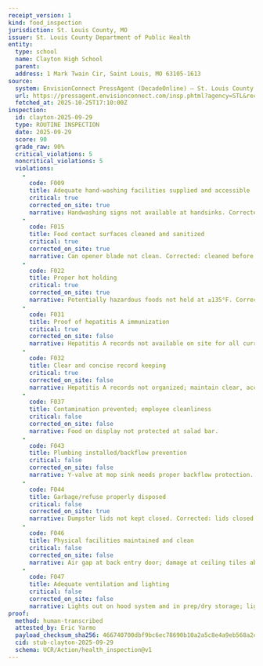 ```yaml
---
receipt_version: 1
kind: food_inspection
jurisdiction: St. Louis County, MO
issuer: St. Louis County Department of Public Health
entity:
  type: school
  name: Clayton High School
  parent:
  address: 1 Mark Twain Cir, Saint Louis, MO 63105-1613
source:
  system: EnvisionConnect PressAgent (DecadeOnline) – St. Louis County
  url: https://pressagent.envisionconnect.com/insp.phtml?agency=STL&record_id=<RECORD_ID_CLAYTON>
  fetched_at: 2025-10-25T17:10:00Z
inspection:
  id: clayton-2025-09-29
  type: ROUTINE INSPECTION
  date: 2025-09-29
  score: 90
  grade_raw: 90%
  critical_violations: 5
  noncritical_violations: 5
  violations:
    -
      code: F009
      title: Adequate hand-washing facilities supplied and accessible
      critical: true
      corrected_on_site: true
      narrative: Handwashing signs not available at handsinks. Corrected: posted sign at prep-line handsink.
    -
      code: F015
      title: Food contact surfaces cleaned and sanitized
      critical: true
      corrected_on_site: true
      narrative: Can opener blade not clean. Corrected: cleaned before next use.
    -
      code: F022
      title: Proper hot holding
      critical: true
      corrected_on_site: true
      narrative: Potentially hazardous foods not held at ≥135°F. Corrected: using time as control, discard after 4 hours.
    -
      code: F031
      title: Proof of hepatitis A immunization
      critical: true
      corrected_on_site: false
      narrative: Hepatitis A records not available on site for all current employees.
    -
      code: F032
      title: Clear and concise record keeping
      critical: true
      corrected_on_site: false
      narrative: Hepatitis A records not organized; maintain clear, accessible records.
    -
      code: F037
      title: Contamination prevented; employee cleanliness
      critical: false
      corrected_on_site: false
      narrative: Food on display not protected at salad bar.
    -
      code: F043
      title: Plumbing installed/backflow prevention
      critical: false
      corrected_on_site: false
      narrative: Y-valve at mop sink needs proper backflow protection.
    -
      code: F044
      title: Garbage/refuse properly disposed
      critical: false
      corrected_on_site: true
      narrative: Dumpster lids not kept closed. Corrected: lids closed between use.
    -
      code: F046
      title: Physical facilities maintained and clean
      critical: false
      corrected_on_site: false
      narrative: Air gap at back entry door; damage at ceiling tiles above walk-in freezer and wall/floor in dry storage doorway.
    -
      code: F047
      title: Adequate ventilation and lighting
      critical: false
      corrected_on_site: false
      narrative: Lights out on hood system and in prep/dry storage; light out in reach-in cooler.
proof:
  method: human-transcribed
  attested_by: Eric Yarmo
  payload_checksum_sha256: 466740700dbf9bc6ec78690b10a2a5c8e4a9eb568a2c02b83ecdfd27801d06bf
  cid: stub-clayton-2025-09-29
  schema: UCR/Action/health_inspection@v1
---
```

